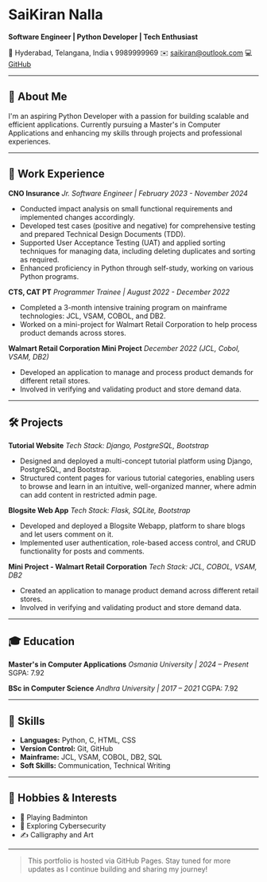 # SaiKiran Nalla

**Software Engineer | Python Developer | Tech Enthusiast**

📍 Hyderabad, Telangana, India
📞 9989999969
✉️ [saikiran@outlook.com](mailto:saikiran@outlook.com)
💻 [GitHub](https://github.com/YOUR_GITHUB_USERNAME)

---

## 🚀 About Me

I'm an aspiring Python Developer with a passion for building scalable and efficient applications. Currently pursuing a Master's in Computer Applications and enhancing my skills through projects and professional experiences.

---

## 💼 Work Experience

**CNO Insurance**
*Jr. Software Engineer | February 2023 - November 2024*

* Conducted impact analysis on small functional requirements and implemented changes accordingly.
* Developed test cases (positive and negative) for comprehensive testing and prepared Technical Design Documents (TDD).
* Supported User Acceptance Testing (UAT) and applied sorting techniques for managing data, including deleting duplicates and sorting as required.
* Enhanced proficiency in Python through self-study, working on various Python programs.

**CTS, CAT PT**
*Programmer Trainee | August 2022 - December 2022*

* Completed a 3-month intensive training program on mainframe technologies: JCL, VSAM, COBOL, and DB2.
* Worked on a mini-project for Walmart Retail Corporation to help process product demands across stores.

**Walmart Retail Corporation Mini Project**
*December 2022 (JCL, Cobol, VSAM, DB2)*

* Developed an application to manage and process product demands for different retail stores.
* Involved in verifying and validating product and store demand data.

---

## 🛠️ Projects

**Tutorial Website**
*Tech Stack: Django, PostgreSQL, Bootstrap*

* Designed and deployed a multi-concept tutorial platform using Django, PostgreSQL, and Bootstrap.
* Structured content pages for various tutorial categories, enabling users to browse and learn in an intuitive, well-organized manner, where admin can add content in restricted admin page.

**Blogsite Web App**
*Tech Stack: Flask, SQLite, Bootstrap*

* Developed and deployed a Blogsite Webapp, platform to share blogs and let users comment on it.
* Implemented user authentication, role-based access control, and CRUD functionality for posts and comments.

**Mini Project - Walmart Retail Corporation**
*Tech Stack: JCL, COBOL, VSAM, DB2*

* Created an application to manage product demand across different retail stores.
* Involved in verifying and validating product and store demand data.

---

## 🎓 Education

**Master's in Computer Applications**
*Osmania University | 2024 – Present*
SGPA: 7.92

**BSc in Computer Science**
*Andhra University | 2017 – 2021*
CGPA: 7.92

---

## 🧠 Skills

* **Languages:** Python, C, HTML, CSS
* **Version Control:** Git, GitHub
* **Mainframe:** JCL, VSAM, COBOL, DB2, SQL
* **Soft Skills:** Communication, Technical Writing

---

## 🎯 Hobbies & Interests

* 🏸 Playing Badminton
* 🔐 Exploring Cybersecurity
* ✍️ Calligraphy and Art

---

> This portfolio is hosted via GitHub Pages. Stay tuned for more updates as I continue building and sharing my journey!
